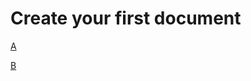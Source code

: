 # Create your first document

[A](https://chilipublishdocs.atlassian.net/wiki/spaces/CPDOC/pages/1413931/Creating+your+first+document)

[B](https://chilipublishdocs.atlassian.net/wiki/spaces/CPDOC/pages/1412230/Creating+a+first+document)